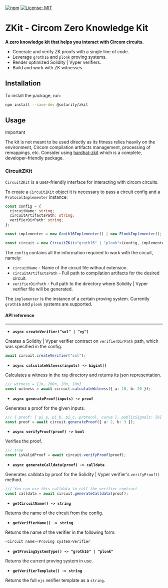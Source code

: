[![npm](https://img.shields.io/npm/v/@solarity/zkit.svg)](https://www.npmjs.com/package/@solarity/zkit)
[![License: MIT](https://img.shields.io/badge/License-MIT-yellow.svg)](https://opensource.org/licenses/MIT)

# ZKit - Circom Zero Knowledge Kit

**A zero knowledge kit that helps you interact with Circom circuits.**

- Generate and verify ZK proofs with a single line of code.
- Leverage `groth16` and `plonk` proving systems.
- Render optimized Solidity | Vyper verifiers.
- Build and work with ZK witnesses.

## Installation

To install the package, run:

```bash
npm install --save-dev @solarity/zkit
```

## Usage

> [!IMPORTANT]
> The kit is not meant to be used directly as its fitness relies heavily on the environment, Circom compilation artifacts management, processing of remappings, etc. Consider using [hardhat-zkit](https://github.com/dl-solarity/hardhat-zkit) which is a complete, developer-friendly package.

### CircuitZKit

`CircuitZKit` is a user-friendly interface for interacting with circom circuits.

To create a `CircuitZKit` object it is necessary to pass a circuit config and a `ProtocolImplementer` instance:

```typescript
const config = {
  circuitName: string;
  circuitArtifactsPath: string;
  verifierDirPath: string;
};

const implementer = new Groth16Implementer() | new PlonkImplementer();

const circuit = new CircuitZKit<"groth16" | "plonk">(config, implementer);
```

The `config` contains all the information required to work with the circuit, namely:

- `circuitName` - Name of the circuit file without extension.
- `circuitArtifactsPath` - Full path to compilation artifacts for the desired circuit.
- `verifierDirPath` - Full path to the directory where Solidity | Vyper verifier file will be generated.

The `implementer` is the instance of a certain proving system. Currently `groth16` and `plonk` systems are supported.

#### API reference

---

- **`async createVerifier("sol" | "vy")`**

Creates a Solidity | Vyper verifier contract on `verifierDirPath` path, which was specified in the config.

```typescript
await circuit.createVerifier("sol");
```

- **`async calculateWitness(inputs) -> bigint[]`**

Calculates a witness in the `tmp` directory and returns its json representation.

```typescript
/// witness = [1n, 200n, 20n, 10n]
const witness = await circuit.calculateWitness({ a: 10, b: 20 });
```

- **`async generateProof(inputs) -> proof`**

Generates a proof for the given inputs.

```typescript
/// { proof: { pi_a, pi_b, pi_c, protocol, curve }, publicSignals: [6] }
const proof = await circuit.generateProof({ a: 2, b: 3 });
```

- **`async verifyProof(proof) -> bool`**

Verifies the proof.

```typescript
/// true
const isValidProof = await circuit.verifyProof(proof);
```

- **`async generateCalldata(proof) -> calldata`**

Generates calldata by proof for the Solidity | Vyper verifier's `verifyProof()` method.

```typescript
/// You can use this calldata to call the verifier contract
const calldata = await circuit.generateCalldata(proof);
```

- **`getCircuitName() -> string`**

Returns the name of the circuit from the config.

- **`getVerifierName() -> string`**

Returns the name of the verifier in the following form:

```typescript
<Circuit name><Proving system>Verifier
```

- **`getProvingSystemType() -> "groth16" | "plonk"`**

Returns the current proving system in use.

- **`getVerifierTemplate() -> string`**

Returns the full `ejs` verifier template as a `string`.
